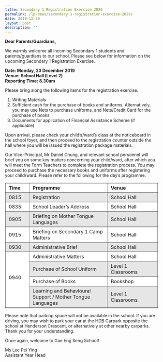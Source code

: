```yaml
---
title: Secondary 1 Registration Exercise 2020
permalink: /lp-news/secondary-1-registration-exercise-2020/
date: 2019-12-20
layout: post
description: ""
---
```

**Dear Parents/Guardians,**

We warmly welcome all incoming Secondary 1 students and parents/guardians to our school. Please see below for information on the upcoming Secondary 1 Registration Exercise.

**Date: Monday, 23 December 2019  
Venue: School Hall (Level 2)  
Reporting Time: 8.30am**

Please bring along the following items for the registration exercise.

1.  Writing Materials
2.  Sufficient cash for the purchase of books and uniforms. Alternatively, you may use Nets to purchase uniforms, and Nets/Credit Card for the purchase of books
3.  Documents for application of Financial Assistance Scheme (if applicable)

Upon arrival, please check your child’s/ward’s class at the noticeboard in the school foyer, and then proceed to the registration counter outside the hall where you will be issued the registration package materials.

Our Vice-Principal, Mr Daniel Chung, and relevant school personnel will brief you on some key matters concerning your child/ward, after which you will meet the Form Teachers to complete the registration process. You may proceed to purchase the necessary books and uniforms after registering your child/ward. Please refer to the following for the day’s programme.

<table border="1" width="0" style="box-sizing: inherit; border-collapse: collapse; border-spacing: 0px; max-width: 100%;"><tbody style="box-sizing: inherit;"><tr style="box-sizing: inherit; background: rgb(255, 255, 255);"><td width="67" style="box-sizing: inherit; padding: 5px 10px;"><strong style="box-sizing: inherit; font-weight: bold;">Time</strong></td><td width="306" style="box-sizing: inherit; padding: 5px 10px;"><strong style="box-sizing: inherit; font-weight: bold;">Programme</strong></td><td width="174" style="box-sizing: inherit; padding: 5px 10px;"><strong style="box-sizing: inherit; font-weight: bold;">Venue</strong></td></tr><tr style="box-sizing: inherit; background: rgb(230, 230, 230);"><td width="67" style="box-sizing: inherit; padding: 5px 10px;">0815</td><td width="306" style="box-sizing: inherit; padding: 5px 10px;">Registration</td><td width="174" style="box-sizing: inherit; padding: 5px 10px;">School Hall</td></tr><tr style="box-sizing: inherit; background: rgb(255, 255, 255);"><td width="67" style="box-sizing: inherit; padding: 5px 10px;">0835</td><td width="306" style="box-sizing: inherit; padding: 5px 10px;">School Leader’s Address</td><td width="174" style="box-sizing: inherit; padding: 5px 10px;">School Hall</td></tr><tr style="box-sizing: inherit; background: rgb(230, 230, 230);"><td width="67" style="box-sizing: inherit; padding: 5px 10px;">0905</td><td width="306" style="box-sizing: inherit; padding: 5px 10px;">Briefing on Mother Tongue Languages</td><td width="174" style="box-sizing: inherit; padding: 5px 10px;">School&nbsp;Hall</td></tr><tr style="box-sizing: inherit; background: rgb(255, 255, 255);"><td width="67" style="box-sizing: inherit; padding: 5px 10px;">0915</td><td width="306" style="box-sizing: inherit; padding: 5px 10px;">Briefing on Secondary 1 Camp Matters</td><td width="174" style="box-sizing: inherit; padding: 5px 10px;">School Hall</td></tr><tr style="box-sizing: inherit; background: rgb(230, 230, 230);"><td width="67" style="box-sizing: inherit; padding: 5px 10px;">0930</td><td width="306" style="box-sizing: inherit; padding: 5px 10px;">Administrative Brief</td><td width="174" style="box-sizing: inherit; padding: 5px 10px;">School Hall</td></tr><tr style="box-sizing: inherit; background: rgb(255, 255, 255);"><td rowspan="4" width="67" style="box-sizing: inherit; padding: 5px 10px;">&nbsp;<p style="box-sizing: inherit;"></p><p style="box-sizing: inherit;">0940</p><p style="box-sizing: inherit;">&nbsp;</p></td><td width="306" style="box-sizing: inherit; padding: 5px 10px;">Administrative Matters</td><td width="174" style="box-sizing: inherit; padding: 5px 10px;">School Hall</td></tr><tr style="box-sizing: inherit; background: rgb(230, 230, 230);"><td width="306" style="box-sizing: inherit; padding: 5px 10px;">Purchase of School Uniform</td><td width="174" style="box-sizing: inherit; padding: 5px 10px;">Level 1 Classrooms</td></tr><tr style="box-sizing: inherit; background: rgb(255, 255, 255);"><td width="306" style="box-sizing: inherit; padding: 5px 10px;">Purchase of Books</td><td width="174" style="box-sizing: inherit; padding: 5px 10px;">Bookshop</td></tr><tr style="box-sizing: inherit; background: rgb(230, 230, 230);"><td width="306" style="box-sizing: inherit; padding: 5px 10px;">Learning and Behavioural Support / Mother Tongue Languages</td><td width="174" style="box-sizing: inherit; padding: 5px 10px;">Level 1 Classrooms</td></tr></tbody></table>

Please note that parking space will not be available in the school. If you are driving, you may wish to park your car at the HDB Carpark opposite the school at Henderson Crescent, or alternatively at other nearby carparks. Thank you for your understanding.

Once again, welcome to Gan Eng Seng School!

Ms Lee Pei Ying  
Assistant Year Head